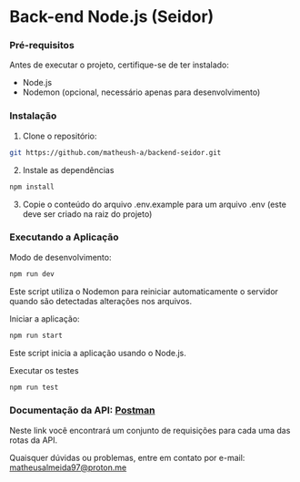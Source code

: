 # Back-end Node.js (Seidor)

### Pré-requisitos

Antes de executar o projeto, certifique-se de ter instalado:

- Node.js
- Nodemon (opcional, necessário apenas para desenvolvimento)

### Instalação

1. Clone o repositório:

```bash
git https://github.com/matheush-a/backend-seidor.git
```
2. Instale as dependências
```bash
npm install
```

3. Copie o conteúdo do arquivo .env.example para um arquivo .env (este deve ser criado na raiz do projeto)

### Executando a Aplicação

Modo de desenvolvimento:
```bash
npm run dev
```
Este script utiliza o Nodemon para reiniciar automaticamente o servidor quando são detectadas alterações nos arquivos.

Iniciar a aplicação:
```bash
npm run start
```
Este script inicia a aplicação usando o Node.js.

Executar os testes
```bash
npm run test
```

### Documentação da API:   [Postman](https://www.postman.com/orange-desert-796995/workspace/seidor)

Neste link você encontrará um conjunto de requisições para cada uma das rotas da API.

Quaisquer dúvidas ou problemas, entre em contato por e-mail: matheusalmeida97@proton.me
